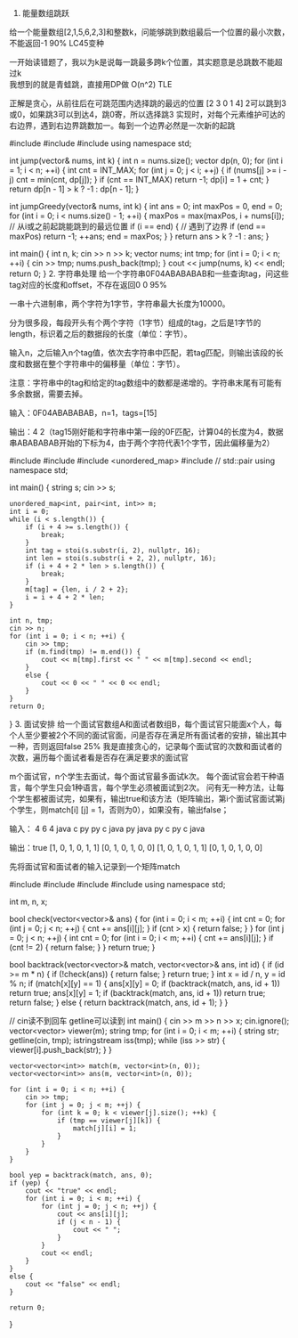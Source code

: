 1. 能量数组跳跃

给一个能量数组[2,1,5,6,2,3]和整数k，问能够跳到数组最后一个位置的最小次数，不能返回-1 90% LC45变种

一开始读错题了，我以为k是说每一跳最多跨k个位置，其实题意是总跳数不能超过k  
我想到的就是青蛙跳，直接用DP做 O(n^2) TLE

正解是贪心，从前往后在可跳范围内选择跳的最远的位置 [2 3 0 1 4] 2可以跳到3或0，如果跳3可以到达4，跳0寄，所以选择跳3
实现时，对每个元素维护可达的右边界，遇到右边界跳数加一。每到一个边界必然是一次新的起跳

#include <iostream>
#include <vector>
#include <climits>
using namespace std;

int jump(vector<int>& nums, int k) {
    int n = nums.size();
    vector<int> dp(n, 0);
    for (int i = 1; i < n; ++i) {
        int cnt = INT_MAX;
        for (int j = 0; j < i; ++j) {
            if (nums[j] >= i - j)
                cnt = min(cnt, dp[j]);
        }
        if (cnt == INT_MAX)
            return -1;
        dp[i] = 1 + cnt;
    }
    return dp[n - 1] > k ? -1 : dp[n - 1];
}

int jumpGreedy(vector<int>& nums, int k) {
    int ans = 0;
    int maxPos = 0, end = 0;
    for (int i = 0; i < nums.size() - 1; ++i) {
        maxPos = max(maxPos, i + nums[i]);  // 从i或之前起跳能跳到的最远位置
        if (i == end) {  // 遇到了边界
            if (end == maxPos)
                return -1;
            ++ans;
            end = maxPos;
        }
    }
    return ans > k ? -1 : ans;
}

int main() {
    int n, k;
    cin >> n >> k;
    vector<int> nums;
    int tmp;
    for (int i = 0; i < n; ++i) {
        cin >> tmp;
        nums.push_back(tmp);
    }
    cout << jump(nums, k) << endl;
    return 0;
}
2. 字符串处理
给一个字符串0F04ABABABAB和一些查询tag，问这些tag对应的长度和offset，不存在返回0 0 95%

一串十六进制串，两个字符为1字节，字符串最大长度为10000。

分为很多段，每段开头有个两个字符（1字节）组成的tag，之后是1字节的length，标识着之后的数据段的长度（单位：字节）。

输入n，之后输入n个tag值，依次去字符串中匹配，若tag匹配，则输出该段的长度和数据在整个字符串中的偏移量（单位：字节）。

注意：字符串中的tag和给定的tag数组中的数都是递增的。字符串末尾有可能有多余数据，需要去掉。

输入：0F04ABABABAB，n=1，tags=[15]

输出：4 2（tag15刚好能和字符串中第一段的0F匹配，计算04的长度为4，数据串ABABABAB开始的下标为4，由于两个字符代表1个字节，因此偏移量为2）

#include <iostream>
#include <string>
#include <unordered_map>
#include <utility>  // std::pair
using namespace std;

int main() {
    string s;
    cin >> s;

    unordered_map<int, pair<int, int>> m;
    int i = 0;
    while (i < s.length()) {
        if (i + 4 >= s.length()) {
            break;
        }
        int tag = stoi(s.substr(i, 2), nullptr, 16);
        int len = stoi(s.substr(i + 2, 2), nullptr, 16);
        if (i + 4 + 2 * len > s.length()) {
            break;
        }
        m[tag] = {len, i / 2 + 2};
        i = i + 4 + 2 * len;
    }

    int n, tmp;
    cin >> n;
    for (int i = 0; i < n; ++i) {
        cin >> tmp;
        if (m.find(tmp) != m.end()) {
            cout << m[tmp].first << " " << m[tmp].second << endl;
        }
        else {
            cout << 0 << " " << 0 << endl;
        }
    }
    return 0;
}
3. 面试安排
给一个面试官数组A和面试者数组B，每个面试官只能面x个人，每个人至少要被2个不同的面试官面，问是否存在满足所有面试者的安排，输出其中一种，否则返回false 25%
我是直接贪心的，记录每个面试官的次数和面试者的次数，遍历每个面试者看是否存在满足要求的面试官

m个面试官，n个学生去面试，每个面试官最多面试k次。
每个面试官会若干种语言，每个学生只会1种语言，每个学生必须被面试到2次。
问有无一种方法，让每个学生都被面试完，如果有，输出true和该方法（矩阵输出，第i个面试官面试第j个学生，则match[i] [j] = 1，否则为0），如果没有，输出false；

输入：
4 6 4
java c py
py
c java
py
java
py
c
py
c
java

输出：true
[1, 0, 1, 0, 1, 1]
[0, 1, 0, 1, 0, 0]
[1, 0, 1, 0, 1, 1]
[0, 1, 0, 1, 0, 0]

先将面试官和面试者的输入记录到一个矩阵match

#include <iostream>
#include <vector>
#include <string>
#include <sstream>
using namespace std;

int m, n, x;

bool check(vector<vector<int>>& ans) {
    for (int i = 0; i < m; ++i) {
        int cnt = 0;
        for (int j = 0; j < n; ++j) {
            cnt += ans[i][j];
        }
        if (cnt > x) {
            return false;
        }
    }
    for (int j = 0; j < n; ++j) {
        int cnt = 0;
        for (int i = 0; i < m; ++i) {
            cnt += ans[i][j];
        }
        if (cnt != 2) {
            return false;
        }
    }
    return true;
}

bool backtrack(vector<vector<int>>& match, vector<vector<int>>& ans, int id) {
    if (id >= m * n) {
        if (!check(ans)) {
            return false;
        }
        return true;
    }
    int x = id / n, y = id % n;
    if (match[x][y] == 1) {
        ans[x][y] = 0;
        if (backtrack(match, ans, id + 1))
            return true;
        ans[x][y] = 1;
        if (backtrack(match, ans, id + 1))
            return true;
        return false;
    }
    else {
        return backtrack(match, ans, id + 1);
    }
}

// cin读不到回车 getline可以读到
int main() {
    cin >> m >> n >> x;
    cin.ignore();
    vector<vector<string>> viewer(m);
    string tmp;
    for (int i = 0; i < m; ++i) {
        string str;
        getline(cin, tmp);
        istringstream iss(tmp);
        while (iss >> str) {
            viewer[i].push_back(str);
        }
    }

    vector<vector<int>> match(m, vector<int>(n, 0));
    vector<vector<int>> ans(m, vector<int>(n, 0));
    
    for (int i = 0; i < n; ++i) {
        cin >> tmp;
        for (int j = 0; j < m; ++j) {
            for (int k = 0; k < viewer[j].size(); ++k) {
                if (tmp == viewer[j][k]) {
                    match[j][i] = 1;
                }
            }
        }
    }

    bool yep = backtrack(match, ans, 0);
    if (yep) {
        cout << "true" << endl;
        for (int i = 0; i < m; ++i) {
            for (int j = 0; j < n; ++j) {
                cout << ans[i][j];
                if (j < n - 1) {
                    cout << " ";
                }
            }
            cout << endl;
        }
    }
    else {
        cout << "false" << endl;
    }

    return 0;
}

